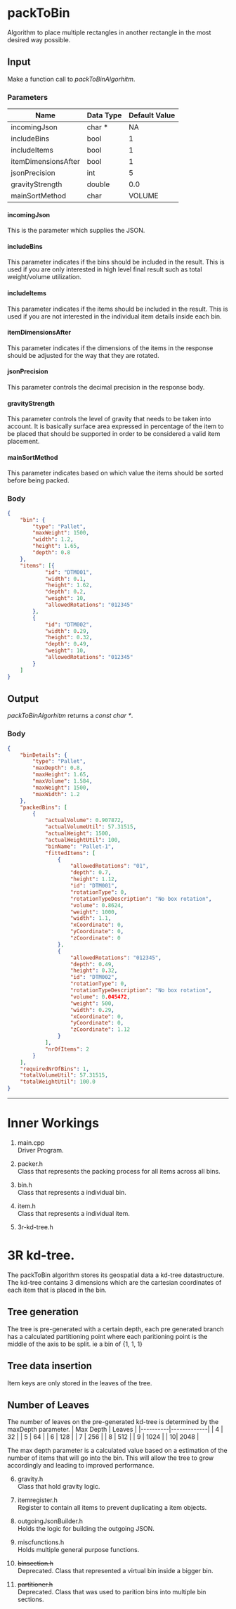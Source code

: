 # packToBin
Algorithm to place multiple rectangles in another rectangle in the most desired way possible.

## Input
Make a function call to <i>packToBinAlgorhitm</i>.

### Parameters
| Name | Data Type | Default Value |
|----------|-------------|-------------|
| incomingJson |  char *  | NA |
| includeBins |  bool  | 1 |
| includeItems |  bool  | 1 |
| itemDimensionsAfter |  bool  | 1 |
| jsonPrecision |  int | 5 |
| gravityStrength |  double | 0.0 |
| mainSortMethod |  char | VOLUME |

#### incomingJson
This is the parameter which supplies the JSON.
#### includeBins
This parameter indicates if the bins should be included in the result. This is used if you are only interested in high level final result such as total weight/volume utilization.
#### includeItems
This parameter indicates if the items should be included in the result. This is used if you are not interested in the individual item details inside each bin.
#### itemDimensionsAfter
This parameter indicates if the dimensions of the items in the response should be adjusted for the way that they are rotated.
#### jsonPrecision
This parameter controls the decimal precision in the response body.
#### gravityStrength
This parameter controls the level of gravity that needs to be taken into account. It is basically surface area expressed in percentage of the item to be placed that should be supported in order to be considered a valid item placement.
#### mainSortMethod
This parameter indicates based on which value the items should be sorted before being packed.

### Body
```json
{
	"bin": {
		"type": "Pallet",
		"maxWeight": 1500,
		"width": 1.2,
		"height": 1.65,
		"depth": 0.8
	},
	"items": [{
			"id": "DTM001",
			"width": 0.1,
			"height": 1.62,
			"depth": 0.2,
			"weight": 10,
			"allowedRotations": "012345"
		},
		{
			"id": "DTM002",
			"width": 0.29,
			"height": 0.32,
			"depth": 0.49,
			"weight": 10,
			"allowedRotations": "012345"
		}
    ]
}
```

## Output
<i>packToBinAlgorhitm</i> returns a <i>const char *</i>.

### Body
```json
{
    "binDetails": {
        "type": "Pallet",
        "maxDepth": 0.8,
        "maxHeight": 1.65,
        "maxVolume": 1.584,
        "maxWeight": 1500,
        "maxWidth": 1.2
    },
    "packedBins": [
        {
            "actualVolume": 0.907872,
            "actualVolumeUtil": 57.31515,
            "actualWeight": 1500,
            "actualWeightUtil": 100,
            "binName": "Pallet-1",
            "fittedItems": [
                {
                    "allowedRotations": "01",
                    "depth": 0.7,
                    "height": 1.12,
                    "id": "DTM001",
                    "rotationType": 0,
                    "rotationTypeDescription": "No box rotation",
                    "volume": 0.8624,
                    "weight": 1000,
                    "width": 1.1,
                    "xCoordinate": 0,
                    "yCoordinate": 0,
                    "zCoordinate": 0
                },
                {
                    "allowedRotations": "012345",
                    "depth": 0.49,
                    "height": 0.32,
                    "id": "DTM002",
                    "rotationType": 0,
                    "rotationTypeDescription": "No box rotation",
                    "volume": 0.045472,
                    "weight": 500,
                    "width": 0.29,
                    "xCoordinate": 0,
                    "yCoordinate": 0,
                    "zCoordinate": 1.12
                }
            ],
            "nrOfItems": 2
        }
    ],
    "requiredNrOfBins": 1,
    "totalVolumeUtil": 57.31515,
    "totalWeightUtil": 100.0
}
```
---

# Inner Workings

1. main.cpp  
Driver Program.

2. packer.h  
Class that represents the packing process for all items across all bins.

3. bin.h  
Class that represents a individual bin.

4. item.h  
Class that represents a individual item.

5. 3r-kd-tree.h  
# 3R kd-tree.
The packToBin algorithm stores its geospatial data a kd-tree datastructure. The kd-tree contains 3 dimensions which are the cartesian coordinates of each item that is placed in the bin.

## Tree generation
The tree is pre-generated with a certain depth, each pre generated branch has a calculated partitioning point where each paritioning point is the middle of the axis to be split.
ie a bin of {1, 1, 1}

## Tree data insertion
Item keys are only stored in the leaves of the tree.

## Number of Leaves
The number of leaves on the pre-generated kd-tree is determined by the maxDepth parameter.
| Max Depth   |      Leaves   |
|----------|-------------|
| 4 |  32  |
| 5 |  64  |
| 6 |  128  |
| 7 |  256  |
| 8 |  512 |
| 9 |  1024  |
| 10| 2048 |

The max depth parameter is a calculated value based on a estimation of the number of items that will go into the bin. This will allow the tree to grow accordingly and leading to improved performance.

6. gravity.h  
Class that hold gravity logic.

7. itemregister.h  
Register to contain all items to prevent duplicating a item objects.

8. outgoingJsonBuilder.h  
Holds the logic for building the outgoing JSON.

9. miscfunctions.h  
Holds multiple general purpose functions.

10. ~~binsection.h~~  
Deprecated.
Class that represented a virtual bin inside a bigger bin.

11. ~~partitioner.h~~  
Deprecated.
Class that was used to parition bins into multiple bin sections.